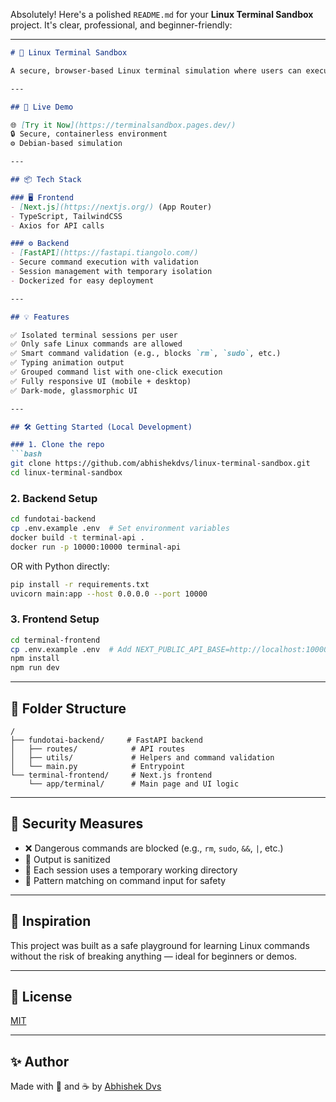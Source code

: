  
Absolutely! Here's a polished `README.md` for your **Linux Terminal Sandbox** project. It's clear, professional, and beginner-friendly:

---

````markdown
# 🧪 Linux Terminal Sandbox

A secure, browser-based Linux terminal simulation where users can execute safe commands in an isolated environment — built with **Next.js**, **FastAPI**, and **Docker**.

---

## 🚀 Live Demo

🌐 [Try it Now](https://terminalsandbox.pages.dev/)  
🔒 Secure, containerless environment  
⚙️ Debian-based simulation  

---

## 📦 Tech Stack

### 🖥 Frontend
- [Next.js](https://nextjs.org/) (App Router)
- TypeScript, TailwindCSS
- Axios for API calls

### ⚙️ Backend
- [FastAPI](https://fastapi.tiangolo.com/)
- Secure command execution with validation
- Session management with temporary isolation
- Dockerized for easy deployment

---

## 💡 Features

✅ Isolated terminal sessions per user  
✅ Only safe Linux commands are allowed  
✅ Smart command validation (e.g., blocks `rm`, `sudo`, etc.)  
✅ Typing animation output  
✅ Grouped command list with one-click execution  
✅ Fully responsive UI (mobile + desktop)  
✅ Dark-mode, glassmorphic UI

---

## 🛠️ Getting Started (Local Development)

### 1. Clone the repo
```bash
git clone https://github.com/abhishekdvs/linux-terminal-sandbox.git
cd linux-terminal-sandbox
````

### 2. Backend Setup

```bash
cd fundotai-backend
cp .env.example .env  # Set environment variables
docker build -t terminal-api .
docker run -p 10000:10000 terminal-api
```

OR with Python directly:

```bash
pip install -r requirements.txt
uvicorn main:app --host 0.0.0.0 --port 10000
```

### 3. Frontend Setup

```bash
cd terminal-frontend
cp .env.example .env  # Add NEXT_PUBLIC_API_BASE=http://localhost:10000
npm install
npm run dev
```

---

## 📂 Folder Structure

```
/
├── fundotai-backend/     # FastAPI backend
│   ├── routes/            # API routes
│   ├── utils/             # Helpers and command validation
│   └── main.py            # Entrypoint
└── terminal-frontend/     # Next.js frontend
    └── app/terminal/      # Main page and UI logic
```

---

## 🔐 Security Measures

* ❌ Dangerous commands are blocked (e.g., `rm`, `sudo`, `&&`, `|`, etc.)
* 🧼 Output is sanitized
* 🧊 Each session uses a temporary working directory
* 🧠 Pattern matching on command input for safety

---

## 🧠 Inspiration

This project was built as a safe playground for learning Linux commands without the risk of breaking anything — ideal for beginners or demos.

---

## 📜 License

[MIT](LICENSE)

---

## ✨ Author

Made with 🧠 and ☕ by [Abhishek Dvs](https://github.com/abhishekdvs)

```
